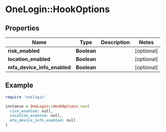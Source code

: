 # OneLogin::HookOptions

## Properties

| Name | Type | Description | Notes |
| ---- | ---- | ----------- | ----- |
| **risk_enabled** | **Boolean** |  | [optional] |
| **location_enabled** | **Boolean** |  | [optional] |
| **mfa_device_info_enabled** | **Boolean** |  | [optional] |

## Example

```ruby
require 'onelogin'

instance = OneLogin::HookOptions.new(
  risk_enabled: null,
  location_enabled: null,
  mfa_device_info_enabled: null
)
```

